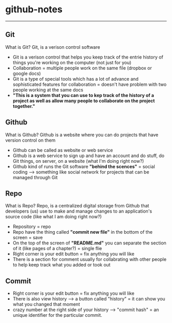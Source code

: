 # github-notes
---
## Git
What is Git? Git, is a verison control software 

* Git is a verison control that helps you keep track of the entrie history of things you're working on the computer (not just for you)
* Collaboration = multiple people work on the same file (dropbox or google docs)
* Git is a type of special tools which has a lot of advance and sophisticated features for collaboration = doesn't have problem with two people working at the same docs
* **"This is a system that you can use to kep track of the history of a project as well as allow many people to collaborate on the project together."**

## Github
What is Github? Github is a website where you can do projects that have version control on them

* Github can be called as website or web service
* Github is a web service to sign up and have an account and do stuff, do Git things, on server, on a website (what I'm doing right now?)
* Github kind of runs the Git software **"behind the scences"** = social coding --> something like social network for projects that can be managed through Git

## Repo
What is Repo? Repo, is a centralized digital storage from Github that developers (us) use to make and manage changes to an application's source code (like what I am doing right now?)

* Repository = repo
* Repo have the thing called **"commit new file"** in the bottom of the screen = save
* On the top of the screen of **"README.md"** you can separate the section of it (like pages of a chapter?) = single flie
* Right corner is your edit button = fix anything you will like
* There is a section for comment usually for collabrating with other people to help keep track what you added or took out

## Commit

* Right corner is your edit button = fix anything you will like
* There is also view history --> a button called "history" = it can show you what you changed that moment
* crazy number at the right side of your history --> "commit hash" = an unique identifier for the particular commit. 
